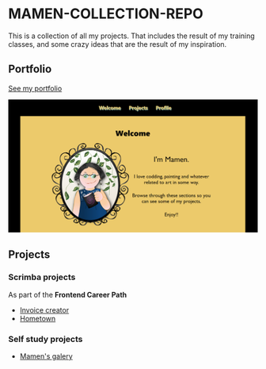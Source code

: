 # MAMEN-COLLECTION-REPO
<p>This is a collection of all my projects. That includes the result of my training classes, and some crazy ideas that are the result of my inspiration.
<h2>Portfolio</h2>
<a href="https://amapola-negra.github.io/Portfolio/#profile" target="_blank">See my portfolio</a>

<a href="https://amapola-negra.github.io/Portfolio/#profile" target="_blank"><img src="images/PARA-PORTFOLIO.PNG"></a>

<h2>Projects</h2>
<h3>Scrimba projects</h3>
As part of the <strong>Frontend Career Path</strong>
<ul>
  <li><a href="https://amapola-negra.github.io/INVOICE-CREATOR-REPO/" target="_blank">Invoice creator</a></li>
  <li><a href="https://amapola-negra.github.io/Hometown-repo/" target="_blank">Hometown</a></li>
</ul>

<h3>Self study projects</h3>
<ul>
  <li><a href="https://amapola-negra.github.io/Mamen-Gallery-repo/" targer="_blank">Mamen's galery</a></li>
</ul>
